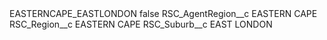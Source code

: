 <?xml version="1.0" encoding="UTF-8"?>
<CustomMetadata xmlns="http://soap.sforce.com/2006/04/metadata" xmlns:xsi="http://www.w3.org/2001/XMLSchema-instance" xmlns:xsd="http://www.w3.org/2001/XMLSchema">
    <label>EASTERNCAPE_EASTLONDON</label>
    <protected>false</protected>
    <values>
        <field>RSC_AgentRegion__c</field>
        <value xsi:type="xsd:string">EASTERN CAPE</value>
    </values>
    <values>
        <field>RSC_Region__c</field>
        <value xsi:type="xsd:string">EASTERN CAPE</value>
    </values>
    <values>
        <field>RSC_Suburb__c</field>
        <value xsi:type="xsd:string">EAST LONDON</value>
    </values>
</CustomMetadata>
